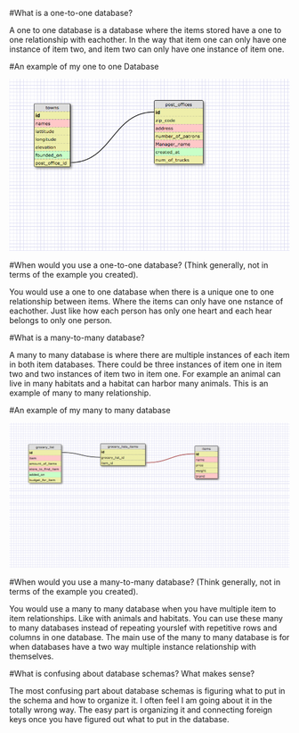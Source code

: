 #What is a one-to-one database?

A one to one database is a database where the items stored have a one to one relationship with eachother. In the way that item one can only have one instance of item two, and item two can only have one instance of item one.

#An example of my one to one Database

![one to one database](imgs/one_to_one.png)

#When would you use a one-to-one database? (Think generally, not in terms of the example you created).

You would use a one to one database when there is a unique one to one relationship between items. Where the items can only have one nstance of eachother. Just like how each person has only one heart and each hear belongs to only one person.

#What is a many-to-many database?

A many to many database is where there are multiple instances of each item in both item databases. There could be three instances of item one in item two and two instances of item two in item one. For example an animal can live in many habitats and a habitat can harbor many animals. This is an example of many to many relationship.

#An example of my many to many database

![many to many database](imgs/many_to_many.png)

#When would you use a many-to-many database? (Think generally, not in terms of the example you created).


You would use a many to many database when you have multiple item to item relationships. Like with animals and habitats. You can use these many to many databases instead of repeating yourslef with repetitive rows and columns in one database. The main use of the many to many database is for when databases have a two way multiple instance relationship with themselves.

#What is confusing about database schemas? What makes sense?

The most confusing part about database schemas is figuring what to put in the schema and how to organize it. I often feel I am going about it in the totally wrong way. The easy part is organizing it and connecting foreign keys once you have figured out what to put in the database.
